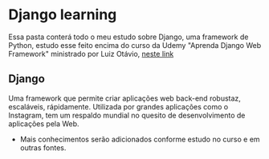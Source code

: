 # Django learning
Essa pasta conterá todo o meu estudo sobre Django, uma framework de Python,
estudo esse feito encima do curso da Udemy "Aprenda Django Web Framework" ministrado por Luiz Otávio, 
<a href=https://www.udemy.com/course/curso-de-django-web-framework-com-python-html-e-css/>neste link</a>

## Django
Uma framework que permite criar aplicações web back-end robustaz, escaláveis, rápidamente. Utilizada por grandes aplicações
como o Instagram, tem um respaldo mundial no quesito de desenvolvimento de aplicações pela Web.

* Mais conhecimentos serão adicionados conforme estudo no curso e em outras fontes.